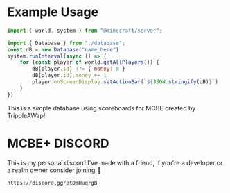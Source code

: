 # Example Usage
```js
import { world, system } from "@minecraft/server";

import { Database } from "./database";
const dB = new Database("name_here")
system.runInterval(async () => {
	for (const player of world.getAllPlayers()) {
		dB[player.id] ??= { money: 0 }
		dB[player.id].money += 1
		player.onScreenDisplay.setActionBar(`${JSON.stringify(dB)}`)
	}
})
```
This is a simple database using scoreboards for MCBE created by TrippleAWap!

# MCBE+ DISCORD
This is my personal discord I've made with a friend, if you're a developer or a realm owner consider joining 🙂
```
https://discord.gg/btDmHuqrgB
```
